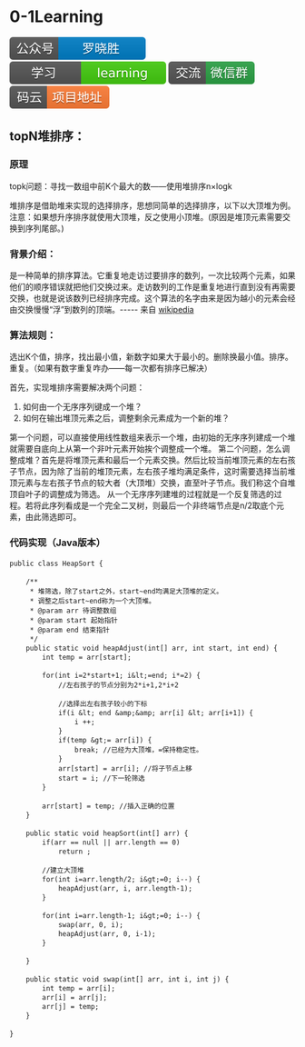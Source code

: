 # 0-1Learning

![alt text](../../static/common/svg/luoxiaosheng.svg "公众号")
![alt text](../../static/common/svg/luoxiaosheng_learning.svg "学习")
![alt text](../../static/common/svg/luoxiaosheng_wechat.svg "微信")
![alt text](../../static/common/svg/luoxiaosheng_gitee.svg "码云")

## topN堆排序：

### 原理
topk问题：寻找一数组中前K个最大的数——使用堆排序n×logk

堆排序是借助堆来实现的选择排序，思想同简单的选择排序，以下以大顶堆为例。
注意：如果想升序排序就使用大顶堆，反之使用小顶堆。(原因是堆顶元素需要交换到序列尾部。)
 
### 背景介绍： 
是一种简单的排序算法。它重复地走访过要排序的数列，一次比较两个元素，如果他们的顺序错误就把他们交换过来。走访数列的工作是重复地进行直到没有再需要交换，也就是说该数列已经排序完成。这个算法的名字由来是因为越小的元素会经由交换慢慢“浮”到数列的顶端。----- 来自 [wikipedia](https://zh.wikipedia.org/wiki/%E5%86%92%E6%B3%A1%E6%8E%92%E5%BA%8F) 

### 算法规则： 
选出K个值，排序，找出最小值，新数字如果大于最小的。删除换最小值。排序。重复。（如果有数字重复咋办——每一次都有排序已解决）

首先，实现堆排序需要解决两个问题：
1. 如何由一个无序序列键成一个堆？
2. 如何在输出堆顶元素之后，调整剩余元素成为一个新的堆？

第一个问题，可以直接使用线性数组来表示一个堆，由初始的无序序列建成一个堆就需要自底向上从第一个非叶元素开始挨个调整成一个堆。
第二个问题，怎么调整成堆？首先是将堆顶元素和最后一个元素交换。然后比较当前堆顶元素的左右孩子节点，因为除了当前的堆顶元素，左右孩子堆均满足条件，这时需要选择当前堆顶元素与左右孩子节点的较大者（大顶堆）交换，直至叶子节点。我们称这个自堆顶自叶子的调整成为筛选。
从一个无序序列建堆的过程就是一个反复筛选的过程。若将此序列看成是一个完全二叉树，则最后一个非终端节点是n/2取底个元素，由此筛选即可。
 
### 代码实现（Java版本）
```
public class HeapSort {

    /**
     * 堆筛选，除了start之外，start~end均满足大顶堆的定义。
     * 调整之后start~end称为一个大顶堆。
     * @param arr 待调整数组
     * @param start 起始指针
     * @param end 结束指针
     */
    public static void heapAdjust(int[] arr, int start, int end) {
        int temp = arr[start];

        for(int i=2*start+1; i&lt;=end; i*=2) {
            //左右孩子的节点分别为2*i+1,2*i+2

            //选择出左右孩子较小的下标
            if(i &lt; end &amp;&amp; arr[i] &lt; arr[i+1]) {
                i ++; 
            }
            if(temp &gt;= arr[i]) {
                break; //已经为大顶堆，=保持稳定性。
            }
            arr[start] = arr[i]; //将子节点上移
            start = i; //下一轮筛选
        }

        arr[start] = temp; //插入正确的位置
    }

    public static void heapSort(int[] arr) {
        if(arr == null || arr.length == 0)
            return ;

        //建立大顶堆
        for(int i=arr.length/2; i&gt;=0; i--) {
            heapAdjust(arr, i, arr.length-1);
        }

        for(int i=arr.length-1; i&gt;=0; i--) {
            swap(arr, 0, i);
            heapAdjust(arr, 0, i-1);
        }

    }

    public static void swap(int[] arr, int i, int j) {
        int temp = arr[i];
        arr[i] = arr[j];
        arr[j] = temp;
    }

}
```


